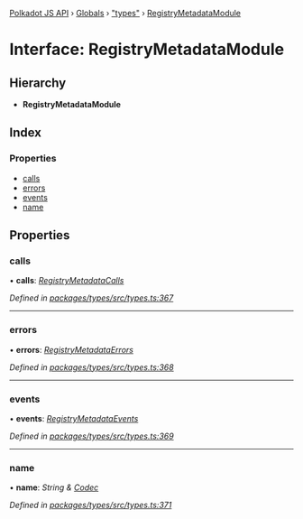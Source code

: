[Polkadot JS API](../README.md) › [Globals](../globals.md) › ["types"](../modules/_types_.md) › [RegistryMetadataModule](_types_.registrymetadatamodule.md)

# Interface: RegistryMetadataModule

## Hierarchy

* **RegistryMetadataModule**

## Index

### Properties

* [calls](_types_.registrymetadatamodule.md#calls)
* [errors](_types_.registrymetadatamodule.md#errors)
* [events](_types_.registrymetadatamodule.md#events)
* [name](_types_.registrymetadatamodule.md#name)

## Properties

###  calls

• **calls**: *[RegistryMetadataCalls](_types_.registrymetadatacalls.md)*

*Defined in [packages/types/src/types.ts:367](https://github.com/polkadot-js/api/blob/204cf6769d/packages/types/src/types.ts#L367)*

___

###  errors

• **errors**: *[RegistryMetadataErrors](../modules/_types_.md#registrymetadataerrors)*

*Defined in [packages/types/src/types.ts:368](https://github.com/polkadot-js/api/blob/204cf6769d/packages/types/src/types.ts#L368)*

___

###  events

• **events**: *[RegistryMetadataEvents](_types_.registrymetadataevents.md)*

*Defined in [packages/types/src/types.ts:369](https://github.com/polkadot-js/api/blob/204cf6769d/packages/types/src/types.ts#L369)*

___

###  name

• **name**: *String & [Codec](_types_.codec.md)*

*Defined in [packages/types/src/types.ts:371](https://github.com/polkadot-js/api/blob/204cf6769d/packages/types/src/types.ts#L371)*
